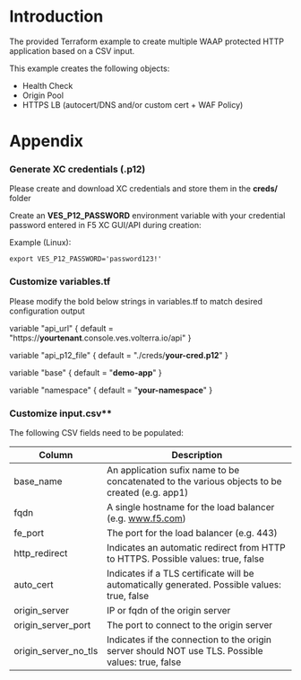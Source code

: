 # **Introduction**
The provided Terraform example to create multiple WAAP protected HTTP application based on a CSV input.  

This example creates the following objects:
* Health Check
* Origin Pool 
* HTTPS LB (autocert/DNS and/or custom cert + WAF Policy)

# **Appendix**

### **Generate XC credentials (.p12)** 
Please create and download XC credentials and store them in the **creds/** folder

Create an **VES_P12_PASSWORD** environment variable with your credential password entered in F5 XC GUI/API during creation:

Example (Linux):
```
export VES_P12_PASSWORD='password123!'
```

### Customize **variables.tf**
Please modify the bold below strings in variables.tf to match desired configuration output

variable "api_url" {
  default = "https://**yourtenant**.console.ves.volterra.io/api"
}

variable "api_p12_file" {
  default = "./creds/**your-cred.p12**"
}

variable "base" {
  default = "**demo-app**"
}

variable "namespace" {
  default = "**your-namespace**"
}  

### Customize input.csv**
The following CSV fields need to be populated:

| Column                                         | Description |
| ----------------------------------------------- | ----------- |
| base_name | An application sufix name to be concatenated to the various objects to be created (e.g. app1) |
| fqdn | A single hostname for the load balancer (e.g. www.f5.com) |
| fe_port | The port for the load balancer (e.g. 443) |
| http_redirect | Indicates an automatic redirect from HTTP to HTTPS. Possible values: true, false |
| auto_cert | Indicates if a TLS certificate will be automatically generated. Possible values: true, false |
| origin_server | IP or fqdn of the origin server |
| origin_server_port | The port to connect to the origin server |
| origin_server_no_tls | Indicates if the connection to the origin server should NOT use TLS. Possible values: true, false | 
  
